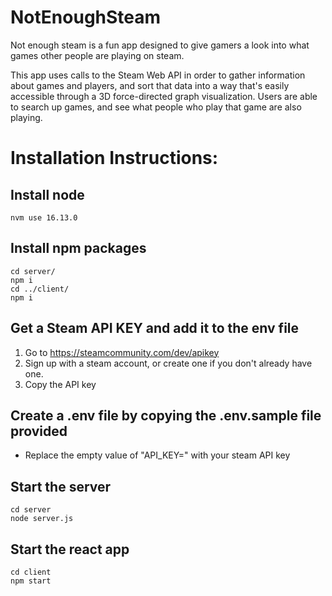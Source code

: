 # NotEnoughSteam
Not enough steam is a fun app designed to give gamers a look into what games other people are playing on steam.

This app uses calls to the Steam Web API in order to gather information about games and players, and sort that data into a way that's easily accessible through a 3D force-directed graph visualization. Users are able to search up games, and see what people who play that game are also playing.

# Installation Instructions:

## Install node
    nvm use 16.13.0
  
## Install npm packages
    cd server/
    npm i
    cd ../client/
    npm i
    
## Get a Steam API KEY and add it to the env file
1. Go to https://steamcommunity.com/dev/apikey
2. Sign up with a steam account, or create one if you don't already have one.
3. Copy the API key

## Create a .env file by copying the .env.sample file provided
- Replace the empty value of "API_KEY=" with your steam API key
  
## Start the server
    cd server
    node server.js
    
## Start the react app 
    cd client
    npm start
    
    

